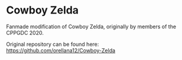 # Cowboy Zelda

Fanmade modification of Cowboy Zelda, originally by members of the CPPGDC 2020.

Original repository can be found here: https://github.com/orellana12/Cowboy-Zelda 
